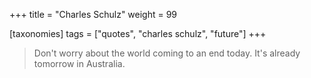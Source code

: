 +++
title = "Charles Schulz"
weight = 99

[taxonomies]
tags = ["quotes", "charles schulz", "future"]
+++

> Don't worry about the world coming to an end today. It's already tomorrow
> in Australia.

